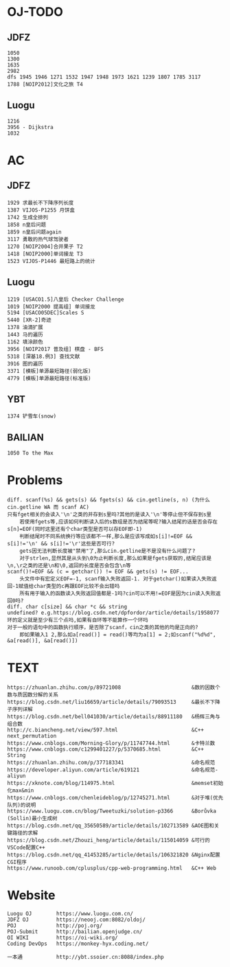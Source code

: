# OJ-TODO
## JDFZ
    1050
    1300
    1635
    2982
    dfs 1945 1946 1271 1532 1947 1948 1973 1621 1239 1807 1785 3117
    1788 [NOIP2012]文化之旅 T4

## Luogu
    1216
    3956 - Dijkstra
    1032


# AC
## JDFZ
    1929 求最长不下降序列长度
    1387 VIJOS-P1255 月饼盒
    1742 生成全排列
    1858 n皇后问题
    1859 n皇后问题again
    3117 勇敢的热气球驾驶者
    1270 [NOIP2004]合并果子 T2
    1418 [NOIP2000]单词接龙 T3
    1523 VIJOS-P1446 最短路上的统计

## Luogu
    1219 [USACO1.5]八皇后 Checker Challenge
    1019 [NOIP2000 提高组] 单词接龙
    5194 [USACO05DEC]Scales S
    5440 [XR-2]奇迹
    1378 油滴扩展
    1443 马的遍历
    1162 填涂颜色
    3956 [NOIP2017 普及组] 棋盘 - BFS
    5318 [深基18.例3] 查找文献
    3916 图的遍历
    3371 [模板]单源最短路径(弱化版)
    4779 [模板]单源最短路径(标准版)
    
## YBT
    1374 铲雪车(snow)
## BAILIAN
    1050 To the Max


# Problems
    diff. scanf(%s) && gets(s) && fgets(s) && cin.getline(s, n) (为什么cin.getline WA 而 scanf AC)
    只有fget相关的会读入'\n'之类的并存到s里吗?其他的是读入'\n'等停止但不保存到s里
        若使用fgets等,应该如何判断读入后的s数组是否为结尾等呢?输入结尾的话是否会存在s[n]=EOF(同时这里还有个char类型是否可以存EOF即-1)
        判断结尾时不同系统换行等应该都不一样,那么是应该写成如s[i]!=EOF && s[i]!='\n' && s[i]!='\r'这些是否可行?
        gets因无法判断长度被"禁用"了,那么cin.getline是不是没有什么问题了?
        对于strlen,显然其是从头到\0为止判断长度,那么如果是fgets获取的,结尾应该是\n,\r之类的还是\n和\0,返回的长度是否会包含\n等
    scanf()!=EOF && (c = getchar()) != EOF && gets(s) != EOF...
        头文件中有宏定义EOF=-1, scanf输入失败返回-1. 对于getchar()如果读入失败返回-1赋值给char类型的c再跟EOF比较不会出错吗
        所有用于输入的函数读入失败返回值都是-1吗?cin可以不用!=EOF是因为cin读入失败返回0吗?
    diff. char c[size] && char *c && string
    undefined? e.g.https://blog.csdn.net/dpfordor/article/details/1958077
    环的定义就是至少有三个点吗,如果有自环等不能算作一个环吗
    对于一般的语句中的函数执行顺序，是否除了scanf，cin之类的其他的均是正向的?
        即如果输入1 2,那么如a[read()] = read()等均为a[1] = 2;如scanf("%d%d", &a[read()], &a[read()])

# TEXT
    https://zhuanlan.zhihu.com/p/89721008                       &数的因数个数与质因数分解的关系
    https://blog.csdn.net/liu16659/article/details/79093513     &最长不下降子序列详解
    https://blog.csdn.net/bell041030/article/details/88911180   &杨辉三角与组合数
    http://c.biancheng.net/view/597.html                        &C++ next_permutation
    https://www.cnblogs.com/Morning-Glory/p/11747744.html       &卡特兰数
    https://www.cnblogs.com/c1299401227/p/5370685.html          &C++ String
    https://zhuanlan.zhihu.com/p/377183341                      &命名规范
    https://developer.aliyun.com/article/619121                 &命名规范-aliyun
    https://xknote.com/blog/114975.html                         &memset初始化max&min
    https://www.cnblogs.com/chenleideblog/p/12745271.html       &对于堆(优先队列)的说明
    https://www.luogu.com.cn/blog/Tweetuzki/solution-p3366      &Borůvka (Sollin)最小生成树
    https://blog.csdn.net/qq_35650589/article/details/102713589 &AOE图和关键路径的求解
    https://blog.csdn.net/Zhouzi_heng/article/details/115014059 &可行的VSCode配置C++
    https://blog.csdn.net/qq_41453285/article/details/106321820 &Nginx配置CGI程序
    https://www.runoob.com/cplusplus/cpp-web-programming.html   &C++ Web

# Website
    Luogu OJ        https://www.luogu.com.cn/
    JDFZ OJ         https://neooj.com:8082/oldoj/
    POJ             http://poj.org/
    POJ-Submit      http://bailian.openjudge.cn/
    OI WIKI         https://oi-wiki.org/
    Coding DevOps   https://monkey-hyx.coding.net/

    一本通           http://ybt.ssoier.cn:8088/index.php
    